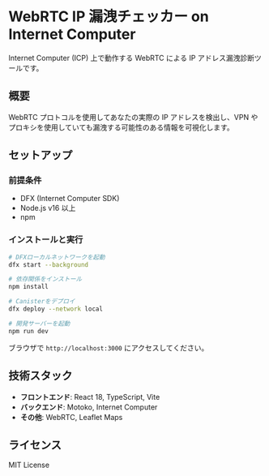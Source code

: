 # WebRTC IP 漏洩チェッカー on Internet Computer

Internet Computer (ICP) 上で動作する WebRTC による IP アドレス漏洩診断ツールです。

## 概要

WebRTC プロトコルを使用してあなたの実際の IP アドレスを検出し、VPN やプロキシを使用していても漏洩する可能性のある情報を可視化します。

## セットアップ

### 前提条件

-   DFX (Internet Computer SDK)
-   Node.js v16 以上
-   npm

### インストールと実行

```bash
# DFXローカルネットワークを起動
dfx start --background

# 依存関係をインストール
npm install

# Canisterをデプロイ
dfx deploy --network local

# 開発サーバーを起動
npm run dev
```

ブラウザで `http://localhost:3000` にアクセスしてください。

## 技術スタック

-   **フロントエンド**: React 18, TypeScript, Vite
-   **バックエンド**: Motoko, Internet Computer
-   **その他**: WebRTC, Leaflet Maps

## ライセンス

MIT License
